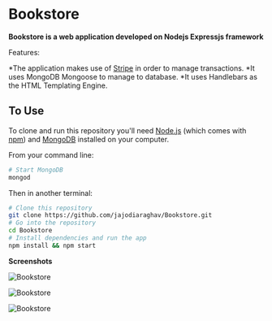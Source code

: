 # Bookstore

**Bookstore is a web application developed on Nodejs Expressjs framework**

Features:

*The application makes use of [Stripe](https://stripe.com/) in order to manage transactions.
*It uses MongoDB Mongoose to manage to database.
*It uses Handlebars as the HTML Templating Engine.

## To Use

To clone and run this repository you'll need [Node.js](https://nodejs.org/en/download/) (which comes with [npm](http://npmjs.com)) and [MongoDB](https://www.mongodb.com/) installed on your computer.

From your command line:

```bash
# Start MongoDB
mongod
```

Then in another terminal:

```bash
# Clone this repository
git clone https://github.com/jajodiaraghav/Bookstore.git
# Go into the repository
cd Bookstore
# Install dependencies and run the app
npm install && npm start
```

**Screenshots**

![Bookstore](https://cloud.githubusercontent.com/assets/18749480/17458207/7b8ab848-5c28-11e6-9401-0d2ef74c108f.PNG "Bookstore")

![Bookstore](https://cloud.githubusercontent.com/assets/18749480/17458208/7b8f54ca-5c28-11e6-9380-a3bc30fc71f2.PNG "Bookstore")

![Bookstore](https://cloud.githubusercontent.com/assets/18749480/17458209/7b948d3c-5c28-11e6-91f7-7ce068b09feb.PNG "Bookstore")